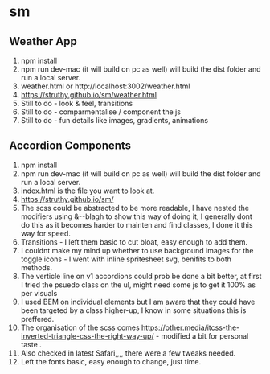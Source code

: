 # sm

## Weather App

1. npm install
2. npm run dev-mac (it will build on pc as well) will build the dist folder and run a local server.
3. weather.html or http://localhost:3002/weather.html
4. https://struthy.github.io/sm/weather.html
5. Still to do - look & feel, transitions
6. Still to do - comparmentalise / component the js
7. Still to do - fun details like images, gradients, animations

## Accordion Components

1. npm install
2. npm run dev-mac (it will build on pc as well) will build the dist folder and run a local server.
3. index.html is the file you want to look at.
4. https://struthy.github.io/sm/
5. The scss could be abstracted to be more readable, I have nested the modifiers using &--blagh to show this way of doing it, I generally dont do this as it becomes harder to mainten and find classes, I done it this way for speed.
6. Transitions - I left them basic to cut bloat, easy enough to add them.
7. I couldnt make my mind up whether to use background images for the toggle icons - I went with inline spritesheet svg, benifits to both methods.
8. The verticle line on v1 accordions could prob be done a bit better, at first I tried the psuedo class on the ul, might need some js to get it 100% as per visuals
9. I used BEM on individual elements but I am aware that they could have been targeted by a class higher-up, I know in some situations this is preffered.
10. The organisation of the scss comes https://other.media/itcss-the-inverted-triangle-css-the-right-way-up/ - modified a bit for personal taste .
11. Also checked in latest Safari,,,, there were a few tweaks needed.
12. Left the fonts basic, easy enough to change, just time.
